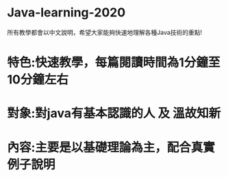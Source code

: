 # Java-learning-2020

所有教學都會以中文說明，希望大家能夠快速地理解各種Java技術的重點!

# 特色:快速教學，每篇閱讀時間為1分鐘至10分鐘左右
# 對象:對java有基本認識的人 及 溫故知新
# 內容:主要是以基礎理論為主，配合真實例子說明
